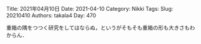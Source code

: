 ﻿Title: 2021年04月10日
Date: 2021-04-10
Category: Nikki
Tags: 
Slug: 20210410
Authors: takala4
Day: 470



重箱の隅をつつく研究をしてはならぬ，というがそもそも重箱の形も大きさもわからん．



